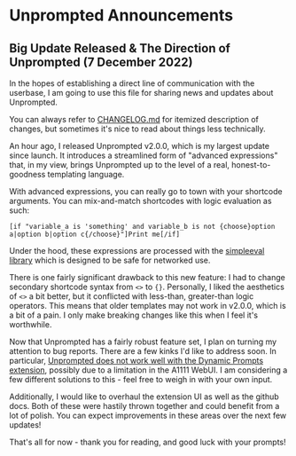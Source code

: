 # Unprompted Announcements

## **Big Update Released & The Direction of Unprompted** (7 December 2022)
In the hopes of establishing a direct line of communication with the userbase, I am going to use this file for sharing news and updates about Unprompted.

You can always refer to [CHANGELOG.md](https://github.com/ThereforeGames/unprompted/blob/main/docs/CHANGELOG.md) for itemized description of changes, but sometimes it's nice to read about things less technically.

An hour ago, I released Unprompted v2.0.0, which is my largest update since launch. It introduces a streamlined form of "advanced expressions" that, in my view, brings Unprompted up to the level of a real, honest-to-goodness templating language.

With advanced expressions, you can really go to town with your shortcode arguments. You can mix-and-match shortcodes with logic evaluation as such:

`[if "variable_a is 'something' and variable_b is not {choose}option a|option b|option c{/choose}"]Print me[/if]`

Under the hood, these expressions are processed with the [simpleeval library](https://github.com/danthedeckie/simpleeval) which is designed to be safe for networked use.

There is one fairly significant drawback to this new feature: I had to change secondary shortcode syntax from `<>` to `{}`. Personally, I liked the aesthetics of `<>` a bit better, but it conflicted with less-than, greater-than logic operators. This means that older templates may not work in v2.0.0, which is a bit of a pain. I only make breaking changes like this when I feel it's worthwhile.

Now that Unprompted has a fairly robust feature set, I plan on turning my attention to bug reports. There are a few kinks I'd like to address soon. In particular, [Unprompted does not work well with the Dynamic Prompts extension](https://github.com/ThereforeGames/unprompted/issues/16), possibly due to a limitation in the A1111 WebUI. I am considering a few different solutions to this - feel free to weigh in with your own input.

Additionally, I would like to overhaul the extension UI as well as the github docs. Both of these were hastily thrown together and could benefit from a lot of polish. You can expect improvements in these areas over the next few updates!

That's all for now - thank you for reading, and good luck with your prompts!
